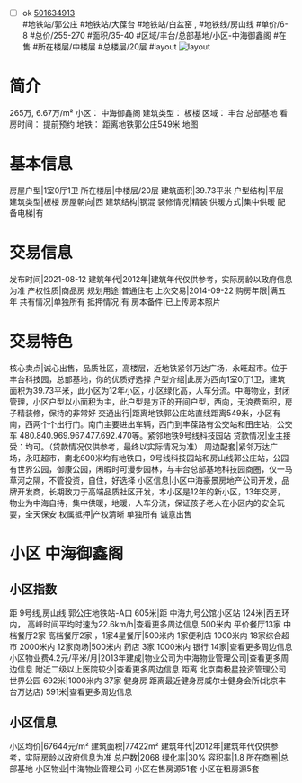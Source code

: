 - [ ] ok [501634913](https://bj.5i5j.com/ershoufang/501634913.html)  
 #地铁站/郭公庄 #地铁站/大葆台 #地铁站/白盆窑 ,  #地铁线/房山线
#单价/6-8 #总价/255-270 #面积/35-40   #区域/丰台/总部基地/小区-中海御鑫阁 #在售 #所在楼层/中楼层 #总楼层/20层 #layout 
![layout](http://image2a.5i5j.com/bdir/layout/30356.jpg_P5.jpg) 
# 简介 
 265万,  6.67万/m² 
小区： 中海御鑫阁
建筑类型： 板楼
区域： 丰台 总部基地
看房时间： 提前预约
地铁： 距离地铁郭公庄549米 地图
# 基本信息 
 房屋户型|1室0厅1卫
所在楼层|中楼层/20层
建筑面积|39.73平米
户型结构|平层
建筑类型|板楼
房屋朝向|西
建筑结构|钢混
装修情况|精装
供暖方式|集中供暖
配备电梯|有
# 交易信息 
 发布时间|2021-08-12
建筑年代|2012年|建筑年代仅供参考，实际房龄以政府信息为准
产权性质|商品房
规划用途|普通住宅
上次交易|2014-09-22
购房年限|满五年
共有情况|单独所有
抵押情况|有
房本备件|已上传房本照片
# 交易特色 
 核心卖点|诚心出售，品质社区，高楼层，近地铁紧邻万达广场，永旺超市。位于丰台科技园，总部基地，你的优质好选择
户型介绍|此房为西向1室0厅1卫，建筑面积为39.73平米，此小区为12年小区，小区绿化高，人车分流。中海物业，封闭管理，小区户型以小面积为主，此户型是方正的开间户型，西向，无浪费面积，房子精装修，保持的非常好
交通出行|距离地铁郭公庄站直线距离549米，小区有南，西两个个出行门。南门主要进出车辆，西门到丰葆路有公交站和田庄站，公交车 480.840.969.967.477.692.470等。紧邻地铁9号线科技园站
贷款情况|业主接受：均可。（贷款情况仅供参考，最终以实际情况为准）
周边配套|紧邻万达广场，永旺超市，南北600米均有地铁口，9号线科技园站和房山线郭公庄站，公园有世界公园，御康公园，闲暇时可漫步园林，与丰台总部基地科技园商圈，仅一马草河之隔，不管投资，自住，好选择
小区信息|小区中海豪景房地产公司开发，品牌开发商，长期致力于高端品质社区开发，本小区是12年的新小区，13年交房，物业为中海自持，集中供暖，地暖，人车分流，保证孩子老人在小区内的安全玩耍，全天保安
权属抵押|产权清晰 单独所有 诚意出售
# 小区 中海御鑫阁
## 小区指数 
 距 9号线,房山线 郭公庄地铁站-A口 605米|距 中海九号公馆小区站 124米|西五环内， 高峰时间平均时速为22.6km/h|查看更多周边信息
500米内 平价餐厅13家
中档餐厅2家
高档餐厅2家 ，1家4星餐厅|500米内 1家便利店
1000米内 18家综合超市
2000米内 12家商场|500米内 药店 3家
1000米内 银行 14家|查看更多周边信息
小区物业费4.2元/平米/月|2013年建成|物业公司为中海物业管理公司|查看更多周边信息
附近二级以上医院较少|查看更多周边信息
距离 北京南极星投资管理公司世界公园 692米|1000米内 37家 健身房
距离最近健身房威尔士健身会所(北京丰台万达店) 591米|查看更多周边信息
## 小区信息 
 小区均价|67644元/m²
建筑面积|77422m²
建筑年代|2012年|建筑年代仅供参考，实际房龄以政府信息为准
总户数|2068
绿化率|30%
容积率|1.8
所在商圈|总部基地
小区物业|中海物业管理公司
小区在售房源51套
小区在租房源5套
